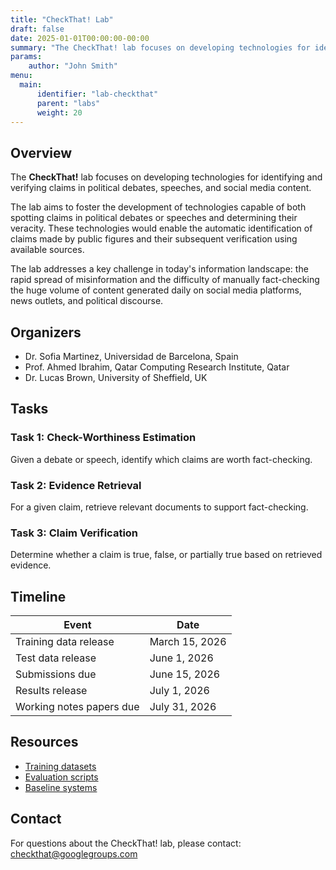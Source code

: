 ```yaml
---
title: "CheckThat! Lab"
draft: false
date: 2025-01-01T00:00:00-00:00
summary: "The CheckThat! lab focuses on developing technologies for identifying and verifying claims in political debates, speeches, and social media content."
params:
    author: "John Smith"
menu:
  main:
      identifier: "lab-checkthat"
      parent: "labs"
      weight: 20
---
```


## Overview

The **CheckThat!** lab focuses on developing technologies for identifying and verifying claims in political debates, speeches, and social media content.

The lab aims to foster the development of technologies capable of both spotting claims in political debates or speeches and determining their veracity. These technologies would enable the automatic identification of claims made by public figures and their subsequent verification using available sources.

The lab addresses a key challenge in today's information landscape: the rapid spread of misinformation and the difficulty of manually fact-checking the huge volume of content generated daily on social media platforms, news outlets, and political discourse.

## Organizers

- Dr. Sofia Martinez, Universidad de Barcelona, Spain
- Prof. Ahmed Ibrahim, Qatar Computing Research Institute, Qatar
- Dr. Lucas Brown, University of Sheffield, UK

## Tasks

### Task 1: Check-Worthiness Estimation

Given a debate or speech, identify which claims are worth fact-checking.

### Task 2: Evidence Retrieval

For a given claim, retrieve relevant documents to support fact-checking.

### Task 3: Claim Verification

Determine whether a claim is true, false, or partially true based on retrieved evidence.

## Timeline

| Event | Date |
|-------|------|
| Training data release | March 15, 2026 |
| Test data release | June 1, 2026 |
| Submissions due | June 15, 2026 |
| Results release | July 1, 2026 |
| Working notes papers due | July 31, 2026 |

## Resources

- [Training datasets](https://github.com/checkthat-lab/datasets2026)
- [Evaluation scripts](https://github.com/checkthat-lab/eval2026)
- [Baseline systems](https://github.com/checkthat-lab/baselines2026)

## Contact

For questions about the CheckThat! lab, please contact: checkthat@googlegroups.com